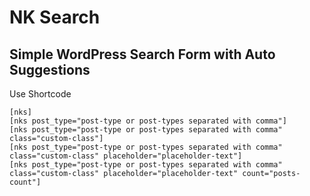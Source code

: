 # NK Search
## Simple WordPress Search Form with Auto Suggestions
Use Shortcode <br>

 `[nks]`
 <br>
 `[nks post_type="post-type or post-types separated with comma"]`
 <br>
 `[nks post_type="post-type or post-types separated with comma" class="custom-class"]`
 <br>
 `[nks post_type="post-type or post-types separated with comma" class="custom-class" placeholder="placeholder-text"]`
 <br>
 `[nks post_type="post-type or post-types separated with comma" class="custom-class" placeholder="placeholder-text" count="posts-count"]`
 <br>
